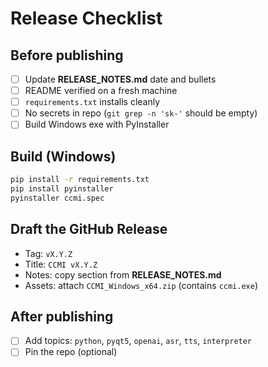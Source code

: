 # Release Checklist

## Before publishing
- [ ] Update **RELEASE_NOTES.md** date and bullets
- [ ] README verified on a fresh machine
- [ ] `requirements.txt` installs cleanly
- [ ] No secrets in repo (`git grep -n 'sk-'` should be empty)
- [ ] Build Windows exe with PyInstaller

## Build (Windows)
```bash
pip install -r requirements.txt
pip install pyinstaller
pyinstaller ccmi.spec
```

## Draft the GitHub Release
- Tag: `vX.Y.Z`
- Title: `CCMI vX.Y.Z`
- Notes: copy section from **RELEASE_NOTES.md**
- Assets: attach `CCMI_Windows_x64.zip` (contains `ccmi.exe`)

## After publishing
- [ ] Add topics: `python`, `pyqt5`, `openai`, `asr`, `tts`, `interpreter`
- [ ] Pin the repo (optional)
